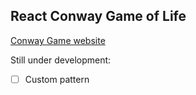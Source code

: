 ## React Conway Game of Life

[Conway Game website](https://brian-react-conway-game-of-life.netlify.app/)

Still under development:

- [ ] Custom pattern
